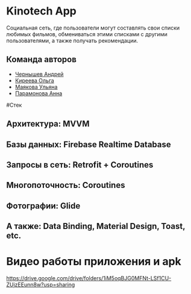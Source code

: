 # Kinotech App

Социальная сеть, где пользователи могут составлять свои списки любимых фильмов, обмениваться этими списками с другими пользователями, а также получать рекомендации.

## Команда авторов

- [Чернышев Андрей](https://github.com/rei98able)
- [Киреева Ольга](https://github.com/olya2808)
- [Маякова Ульяна](https://github.com/UlyanaMayakova)
- [Парамонова Анна](https://github.com/ananasann)

#Стек
## Архитектура: MVVM
## Базы данных: Firebase Realtime Database
## Запросы в сеть: Retrofit + Coroutines
## Многопоточность: Coroutines
## Фотографии: Glide
## А также: Data Binding, Material Design, Toast, etc.

# Видео работы приложения и apk
https://drive.google.com/drive/folders/1iM5oqBJG0MFNt-LSf1CU-ZUjzEEunn8w?usp=sharing
